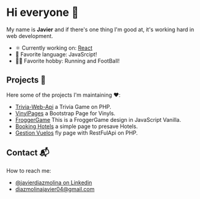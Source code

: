 

# Hi everyone 👋

My name is **Javier** and if there's one thing I'm good at, it's working hard in web development.

- ⚛️ Currently working on: [React](https://github.com/javierdm01/aprendiendo-react)
- 💜 Favorite language: JavaSrcipt!
- 🏃‍♂️ Favorite hobby: Running and FootBall!

## Projects 🐧

Here some of the projects I'm maintaining ❤️:
* [Trivia-Web-Api](https://github.com/javierdm01/Trivia-Web-Api) a Trivia Game on PHP.
* [VinylPages](https://github.com/javierdm01/Vinyl-Music-Page) a Bootstrap Page for Vinyls.
* [FroggerGame](https://github.com/javierdm01/FROGGER-GAME) This is a FroggerGame design in JavaScript Vanilla.
* [Booking Hotels](https://github.com/javierdm01/Booking-Hotels) a simple page to presave Hotels.
* [Gestion Vuelos](https://github.com/javierdm01/Gestion-Vuelos) fly page with RestFulApi on PHP.

## Contact 📬

How to reach me: 
* [@javierdiazmolina on Linkedin](https://www.linkedin.com/in/javierdiazmolina/)
* [diazmolinajavier04@gmail.com](mailto:diazmolinajavier04@gmail.com)

